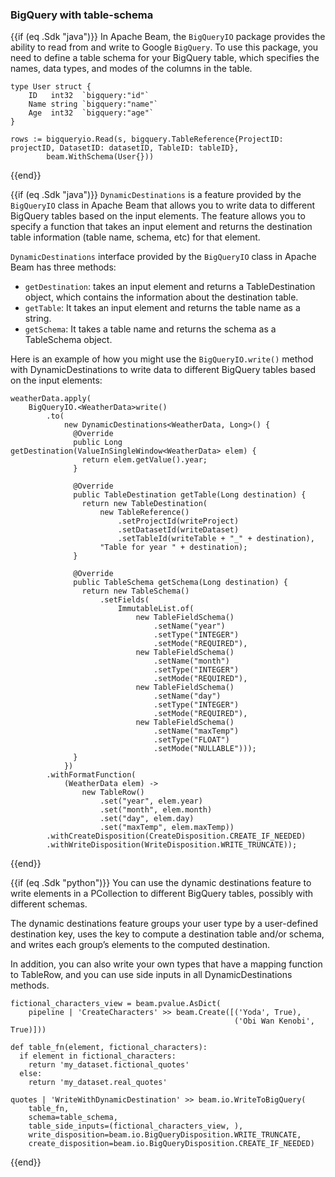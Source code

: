 <!--
Licensed under the Apache License, Version 2.0 (the "License");
you may not use this file except in compliance with the License.
You may obtain a copy of the License at

http://www.apache.org/licenses/LICENSE-2.0

Unless required by applicable law or agreed to in writing, software
distributed under the License is distributed on an "AS IS" BASIS,
WITHOUT WARRANTIES OR CONDITIONS OF ANY KIND, either express or implied.
See the License for the specific language governing permissions and
limitations under the License.
-->
### BigQuery with table-schema

{{if (eq .Sdk "java")}}
In Apache Beam, the `BigQueryIO` package provides the ability to read from and write to Google `BigQuery`. To use this package, you need to define a table schema for your BigQuery table, which specifies the names, data types, and modes of the columns in the table.
```
type User struct {
	ID   int32  `bigquery:"id"`
	Name string `bigquery:"name"`
	Age  int32  `bigquery:"age"`
}

rows := bigqueryio.Read(s, bigquery.TableReference{ProjectID: projectID, DatasetID: datasetID, TableID: tableID},
		beam.WithSchema(User{}))
```
{{end}}

{{if (eq .Sdk "java")}}
`DynamicDestinations` is a feature provided by the `BigQueryIO` class in Apache Beam that allows you to write data to different BigQuery tables based on the input elements. The feature allows you to specify a function that takes an input element and returns the destination table information (table name, schema, etc) for that element.

`DynamicDestinations` interface provided by the `BigQueryIO` class in Apache Beam has three methods:

* `getDestination`: takes an input element and returns a TableDestination object, which contains the information about the destination table.
* `getTable`: It takes an input element and returns the table name as a string.
* `getSchema`: It takes a table name and returns the schema as a TableSchema object.

Here is an example of how you might use the `BigQueryIO.write()` method with DynamicDestinations to write data to different BigQuery tables based on the input elements:

```
weatherData.apply(
    BigQueryIO.<WeatherData>write()
        .to(
            new DynamicDestinations<WeatherData, Long>() {
              @Override
              public Long getDestination(ValueInSingleWindow<WeatherData> elem) {
                return elem.getValue().year;
              }

              @Override
              public TableDestination getTable(Long destination) {
                return new TableDestination(
                    new TableReference()
                        .setProjectId(writeProject)
                        .setDatasetId(writeDataset)
                        .setTableId(writeTable + "_" + destination),
                    "Table for year " + destination);
              }

              @Override
              public TableSchema getSchema(Long destination) {
                return new TableSchema()
                    .setFields(
                        ImmutableList.of(
                            new TableFieldSchema()
                                .setName("year")
                                .setType("INTEGER")
                                .setMode("REQUIRED"),
                            new TableFieldSchema()
                                .setName("month")
                                .setType("INTEGER")
                                .setMode("REQUIRED"),
                            new TableFieldSchema()
                                .setName("day")
                                .setType("INTEGER")
                                .setMode("REQUIRED"),
                            new TableFieldSchema()
                                .setName("maxTemp")
                                .setType("FLOAT")
                                .setMode("NULLABLE")));
              }
            })
        .withFormatFunction(
            (WeatherData elem) ->
                new TableRow()
                    .set("year", elem.year)
                    .set("month", elem.month)
                    .set("day", elem.day)
                    .set("maxTemp", elem.maxTemp))
        .withCreateDisposition(CreateDisposition.CREATE_IF_NEEDED)
        .withWriteDisposition(WriteDisposition.WRITE_TRUNCATE));
```
{{end}}

{{if (eq .Sdk "python")}}
You can use the dynamic destinations feature to write elements in a PCollection to different BigQuery tables, possibly with different schemas.

The dynamic destinations feature groups your user type by a user-defined destination key, uses the key to compute a destination table and/or schema, and writes each group’s elements to the computed destination.

In addition, you can also write your own types that have a mapping function to TableRow, and you can use side inputs in all DynamicDestinations methods.

```
fictional_characters_view = beam.pvalue.AsDict(
    pipeline | 'CreateCharacters' >> beam.Create([('Yoda', True),
                                                  ('Obi Wan Kenobi', True)]))

def table_fn(element, fictional_characters):
  if element in fictional_characters:
    return 'my_dataset.fictional_quotes'
  else:
    return 'my_dataset.real_quotes'

quotes | 'WriteWithDynamicDestination' >> beam.io.WriteToBigQuery(
    table_fn,
    schema=table_schema,
    table_side_inputs=(fictional_characters_view, ),
    write_disposition=beam.io.BigQueryDisposition.WRITE_TRUNCATE,
    create_disposition=beam.io.BigQueryDisposition.CREATE_IF_NEEDED)
```
{{end}}
